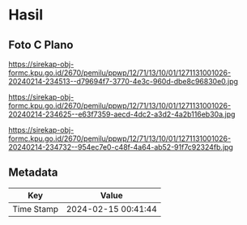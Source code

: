 # Hasil

## Foto C Plano

https://sirekap-obj-formc.kpu.go.id/2670/pemilu/ppwp/12/71/13/10/01/1271131001026-20240214-234513--d79694f7-3770-4e3c-960d-dbe8c96830e0.jpg

https://sirekap-obj-formc.kpu.go.id/2670/pemilu/ppwp/12/71/13/10/01/1271131001026-20240214-234625--e63f7359-aecd-4dc2-a3d2-4a2b116eb30a.jpg

https://sirekap-obj-formc.kpu.go.id/2670/pemilu/ppwp/12/71/13/10/01/1271131001026-20240214-234732--954ec7e0-c48f-4a64-ab52-91f7c92324fb.jpg


## Metadata

| Key        | Value               |
| ---------- | ------------------- |
| Time Stamp | 2024-02-15 00:41:44 |



